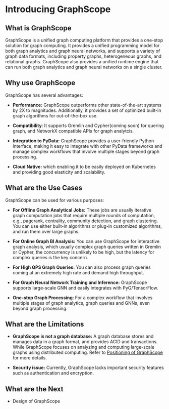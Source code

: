 # Introducing GraphScope

## What is GraphScope

GraphScope is a unified graph computing platform that provides a one-stop solution for graph computing. It provides a unified programming model for both graph analytics and graph neural networks, and supports a variety of graph data formats, including property graphs, heterogeneous graphs, and relational graphs. GraphScope also provides a unified runtime engine that can run both graph analytics and graph neural networks on a single cluster.

## Why use GraphScope

GraphScope has several advantages:

- **Performance:** GraphScope outperforms other state-of-the-art systems by 2X to magnitudes. Additionally, it provides a set of optimized built-in graph algorithms for out-of-the-box use. 

- **Compatibility**: It supports Gremlin and Cypher(coming soon) for quering graph, and NetworkX compatible APIs for graph analytcis.

- **Integration to PyData:** GraphScope provides a user-friendly Python interface, making it easy to integrate with other PyData frameworks and manage complex workflows that involve multiple stages beyond graph processing. 

- **Cloud Native:** which enabling it to be easily deployed on Kubernetes and providing good elasticity and scalability. 


## What are the Use Cases

GraphScope can be used for various purposes:

- **For Offline Graph Analytical Jobs:** These jobs are usually iterative graph computation jobs that require multiple rounds of computation, e.g., pagerank, centrality, community detection, and graph clustering. You can use either built-in algorithms or plug-in customized algorithms, and run them over large graphs.

- **For Online Graph BI Analysis:** You can use GraphScope for interactive graph analysis, which usually complex graph queries written in Gremlin or Cypher, the concurrency is unlikely to be high, but the latency for complex queries is the key concern. 

- **For High QPS Graph Queries:** You can also process graph queries coming at an extremely high rate and demand high throughput.

- **For Graph Neural Network Training and Inference:** GraphScope supports large-scale GNN and easily integrates with PyG/TensorFlow.

- **One-stop Graph Processing**: For a complex workflow that involves multiple stages of graph analytics, graph queries and GNNs, even beyond graph processing.


## What are the Limitations

- **GraphScope is not a graph database:** A graph database stores and manages data in a graph format, and provides ACID and transactions. While GraphScope focuses on analyzing and computing large-scale graphs using distributed computing. Refer to [Positioning of GraphScope](overview/positioning.md) for more details.

- **Security issue:** Currently, GraphScope lacks important security features such as authentication and encryption.

## What are the Next

- Design of GraphScope 